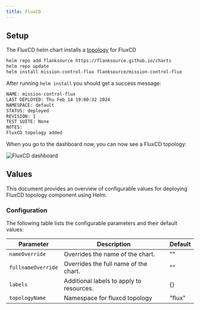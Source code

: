 ```yaml
---
title: FluxCD
---
```


## Setup

The FluxCD helm chart installs a [topology](/topology) for FluxCD

```bash
helm repo add flanksource https://flanksource.github.io/charts
helm repo update
helm install mission-control-flux flanksource/mission-control-flux
```

After running `helm install` you should get a success message:

```sh
NAME: mission-control-flux
LAST DEPLOYED: Thu Feb 14 19:00:32 2024
NAMESPACE: default
STATUS: deployed
REVISION: 1
TEST SUITE: None
NOTES:
FluxCD topology added
```

When you go to the dashboard now, you can now see a FluxCD topology:

![FluxCD dashboard](/img/fluxcd-registry-dashboard.png)

## Values

This document provides an overview of configurable values for deploying FluxCD topology component using Helm.

### Configuration

The following table lists the configurable parameters and their default values:

| Parameter          | Description                              | Default |
| ------------------ | ---------------------------------------- | ------- |
| `nameOverride`     | Overrides the name of the chart.         | ""      |
| `fullnameOverride` | Overrides the full name of the chart.    | ""      |
| `labels`           | Additional labels to apply to resources. | {}      |
| `topologyName`     | Namespace for fluxcd topology            | "flux"  |
